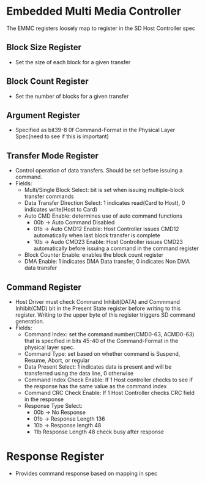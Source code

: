 # Embedded Multi Media Controller

The EMMC registers loosely map to register in the SD Host Controller spec

## Block Size Register
- Set the size of each block for a given transfer

## Block Count Register
- Set the number of blocks for a given transfer

## Argument Register
- Specified as bit39-8 0f Command-Format in the Physical Layer Spec(need to see if this is important)

## Transfer Mode Register
- Control operation of data transfers. Should be set before issuing a command. 
- Fields:
    - Multi/Single Block Select: bit is set when issuing multiple-block transfer commands
    - Data Transfer Direction Select: 1 indicates read(Card to Host), 0 indicates write(Host to Card)
    - Auto CMD Enable: determines use of auto command functions
        - 00b -> Auto Command Disabled
        - 01b -> Auto CMD12 Enable: Host Controller issues CMD12 automatically when last block transfer is complete
        - 10b -> Audo CMD23 Enable: Host Controller issues CMD23 automatically before issuing a command in the command register
    - Block Counter Enable: enables the block count register
    - DMA Enable: 1 indicates DMA Data transfer, 0 indicates Non DMA data transfer

## Command Register
- Host Driver must check Command Inhibit(DATA) and Commmand Inhibit(CMD) bit in the Present State register before writing to this register. Writing to the upper byte of this register triggers SD command generation. 
- Fields:
    - Command Index: set the command number(CMD0-63, ACMD0-63) that is specified in bits 45-40 of the Command-Format in the physical layer spec.
    - Command Type: set based on whether command is Suspend, Resume, Abort, or regular
    - Data Present Select: 1 indicates data is present and will be transferred using the data line, 0 otherwise
    - Command Index Check Enable: If 1 Host controller checks to see if the response has the same value as the command index
    - Command CRC Check Enable: If 1 Host Controller checks CRC field in the response
    - Response Type Select: 
        - 00b -> No Response
        - 01b -> Response Length 136
        - 10b -> Response length 48
        - 11b Response Length 48 check busy after response

# Response Register
- Provides command response based on mapping in spec

